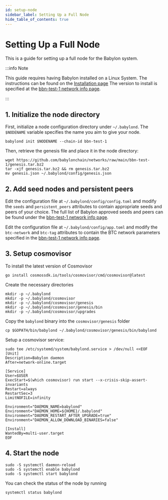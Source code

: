 ```yaml
---
id: setup-node
sidebar_label: Setting Up a Full Node
hide_table_of_contents: true
---
```


# Setting Up a Full Node

This is a guide for setting up a full node for the Babylon system.

:::info Note

This guide requires having Babylon installed on a Linux System.
The instructions can be found on the [Installation page](../installation.md)
The version to install is specified at the [bbn-test-1 network info page](https://github.com/babylonchain/networks/tree/main/bbn-test-1).

:::

## 1. Initialize the node directory

First, initialize a node configuration directory under `~/.babylond`.
The `$NODENAME` variable specifies the name you aim to give your node.
```console
babylond init $NODENAME --chain-id bbn-test-1
```

Then, retrieve the genesis file and place it in the node directory:
```console
wget https://github.com/babylonchain/networks/raw/main/bbn-test-1/genesis.tar.bz2
tar -xjf genesis.tar.bz2 && rm genesis.tar.bz2
mv genesis.json ~/.babylond/config/genesis.json
```

## 2. Add seed nodes and persistent peers

Edit the configuration file at `~/.babylond/config/config.toml` and modify
the `seeds` and `persistent_peers` attributes to contain appropriate seeds and peers
of your choice. The full list of Babylon approved seeds and peers can be found under
the [bbn-test-1 network info page](https://github.com/babylonchain/networks/tree/main/bbn-test-1).

Edit the configuration file at `~/.babylond/config/app.toml` and modify the
`btc-network` and `btc-tag` attributes to contain the BTC network parameters specified
in the [bbn-test-1 network info page](https://github.com/babylonchain/networks/tree/main/bbn-test-1).

## 3. Setup cosmovisor

To install the latest version of Cosmovisor
```console
go install cosmossdk.io/tools/cosmovisor/cmd/cosmovisor@latest
```

Create the necessary directories
```console
mkdir -p ~/.babylond
mkdir -p ~/.babylond/cosmovisor
mkdir -p ~/.babylond/cosmovisor/genesis
mkdir -p ~/.babylond/cosmovisor/genesis/bin
mkdir -p ~/.babylond/cosmovisor/upgrades
```

Copy the `babylond` binary into the `cosmovisor/genesis` folder
```console
cp $GOPATH/bin/babylond ~/.babylond/cosmovisor/genesis/bin/babylond
```

Setup a cosmovisor service:
```console
sudo tee /etc/systemd/system/babylond.service > /dev/null <<EOF
[Unit]
Description=Babylon daemon
After=network-online.target

[Service]
User=$USER
ExecStart=$(which cosmovisor) run start --x-crisis-skip-assert-invariants
Restart=always
RestartSec=3
LimitNOFILE=infinity

Environment="DAEMON_NAME=babylond"
Environment="DAEMON_HOME=${HOME}/.babylond"
Environment="DAEMON_RESTART_AFTER_UPGRADE=true"
Environment="DAEMON_ALLOW_DOWNLOAD_BINARIES=false"

[Install]
WantedBy=multi-user.target
EOF
```

## 4. Start the node

```console
sudo -S systemctl daemon-reload
sudo -S systemctl enable babylond
sudo -S systemctl start babylond
```

You can check the status of the node by running
```console
systemctl status babylond
```
